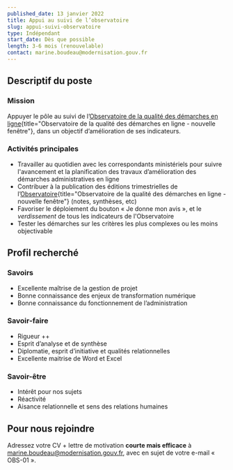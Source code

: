 ```yaml
---
published_date: 13 janvier 2022
title: Appui au suivi de l’observatoire
slug: appui-suivi-observatoire
type: Indépendant
start_date: Dès que possible
length: 3-6 mois (renouvelable)
contact: marine.boudeau@modernisation.gouv.fr
---
```


## Descriptif du poste

### Mission
Appuyer le pôle au suivi de l’[Observatoire de la qualité des démarches en ligne](https://observatoire.numerique.gouv.fr){title="Observatoire de la qualité des démarches en ligne - nouvelle fenêtre"}, dans un objectif d’amélioration de ses indicateurs. 

### Activités principales
- Travailler au quotidien avec les correspondants ministériels pour suivre l'avancement et la planification des travaux d’amélioration des démarches administratives en ligne
- Contribuer à la publication des éditions trimestrielles de l’[Observatoire](https://observatoire.numerique.gouv.fr/){title="Observatoire de la qualité des démarches en ligne - nouvelle fenêtre"} (notes, synthèses, etc)
- Favoriser le déploiement du bouton « Je donne mon avis », et le *verdissement* de tous les indicateurs de l'Observatoire 
- Tester les démarches sur les critères les plus complexes ou les moins objectivable

## Profil recherché

### Savoirs
- Excellente maîtrise de la gestion de projet
-	Bonne connaissance des enjeux de transformation numérique
-	Bonne connaissance du fonctionnement de l’administration


### Savoir‐faire
- Rigueur ++
-	Esprit d’analyse et de synthèse
-	Diplomatie, esprit d’initiative et qualités relationnelles
-	Excellente maitrise de Word et Excel


### Savoir-être
- Intérêt pour nos sujets
- Réactivité
-	Aisance relationnelle et sens des relations humaines


## Pour nous rejoindre
Adressez votre CV + lettre de motivation **courte mais efficace** à <a href="mailto:marine.boudeau@modernisation.gouv.fr">marine.boudeau@modernisation.gouv.fr</a>, avec en sujet de votre e-mail « OBS-01 ». 
